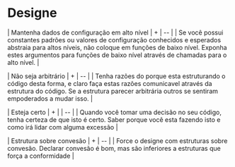 # Designe

| Mantenha dados de configuração em alto nível | +
| -- |
| Se você possui constantes padrões ou valores de configuração conhecidos e esperados abstraia para altos níveis, não coloque em funções de baixo nível. Exponha estes argumentos para funções de baixo nível através de chamadas para o alto nível. |

| Não seja arbitrário | +
| -- |
| Tenha razões do porque esta estruturando o código desta forma, e claro faça estas razões comunicavel através da estrutura do código. Se a estrutura parecer arbitrária outros se sentiram empoderados a mudar isso. |

| Esteja certo | + |
| -- |
| Quando você tomar uma decisão no seu código, tenha certeza de que isto é certo. Saber porque você esta fazendo isto e como irá lidar com alguma excessão |

| Estrutura sobre convesão | + 
| -- |
| Force o designe com estruturas sobre convesão. Declarar convesão é bom, mas são inferiores a estruturas que força a conformidade |